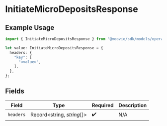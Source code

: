 # InitiateMicroDepositsResponse

## Example Usage

```typescript
import { InitiateMicroDepositsResponse } from "@moovio/sdk/models/operations";

let value: InitiateMicroDepositsResponse = {
  headers: {
    "key": [
      "<value>",
    ],
  },
};
```

## Fields

| Field                      | Type                       | Required                   | Description                |
| -------------------------- | -------------------------- | -------------------------- | -------------------------- |
| `headers`                  | Record<string, *string*[]> | :heavy_check_mark:         | N/A                        |